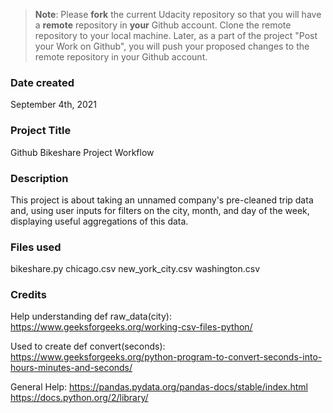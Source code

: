 >**Note**: Please **fork** the current Udacity repository so that you will have a **remote** repository in **your** Github account. Clone the remote repository to your local machine. Later, as a part of the project "Post your Work on Github", you will push your proposed changes to the remote repository in your Github account.

### Date created
September 4th, 2021

### Project Title
Github Bikeshare Project Workflow

### Description
This project is about taking an unnamed company's pre-cleaned trip data and, using user inputs for
filters on the city, month, and day of the week, displaying useful aggregations of this data.

### Files used
bikeshare.py
chicago.csv
new_york_city.csv
washington.csv

### Credits
Help understanding def raw_data(city):
https://www.geeksforgeeks.org/working-csv-files-python/

Used to create def convert(seconds):
https://www.geeksforgeeks.org/python-program-to-convert-seconds-into-hours-minutes-and-seconds/

General Help:
https://pandas.pydata.org/pandas-docs/stable/index.html
https://docs.python.org/2/library/
